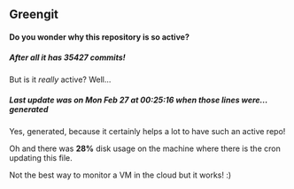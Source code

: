 ## Greengit

#### Do you wonder why this repository is so active?

##### After all it has 35427 commits!

But is it *really* active? Well...

##### Last update was on Mon Feb 27 at 00:25:16 when those lines were... generated

Yes, generated, because it certainly helps a lot to have such an active repo!

Oh and there was **28%** disk usage on the machine
where there is the cron updating this file.

Not the best way to monitor a VM in the cloud but it works! :)
